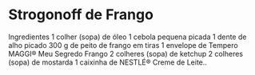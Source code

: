 # Strogonoff de Frango 

Ingredientes
1 colher (sopa) de óleo
1 cebola pequena picada
1 dente de alho picado
300 g de peito de frango em tiras
1 envelope de Tempero MAGGI® Meu Segredo Frango
2 colheres (sopa) de ketchup
2 colheres (sopa) de mostarda
1 caixinha de NESTLÉ® Creme de Leite..